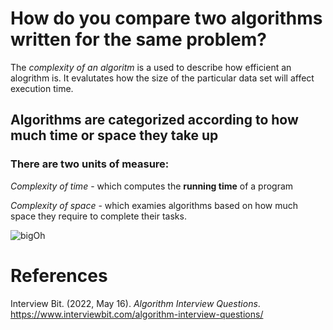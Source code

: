 # How do you compare two algorithms written for the same problem? 

The *complexity of an algoritm* is a used to describe how efficient an
alogrithm is. It evalutates how the size of the particular data set will 
affect execution time. 

## Algorithms are categorized according to how much time or space they take up 

### There are two units of measure: 
*Complexity of time* - which computes the **running time** of a program 

*Complexity of space* - which examies algorithms based on how much space 
		        they require to complete their tasks. 

![bigOh](https://user-images.githubusercontent.com/109105989/194979931-cf81caf3-3250-4388-b2c4-f945d501b051.png)

# References 
Interview Bit. (2022, May 16). *Algorithm Interview Questions*. <https://www.interviewbit.com/algorithm-interview-questions/> 		  
